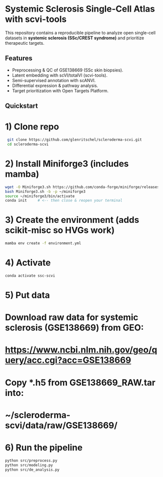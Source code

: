 # Systemic Sclerosis Single-Cell Atlas with scvi-tools

This repository contains a reproducible pipeline to analyze open single-cell datasets in **systemic sclerosis (SSc/CREST syndrome)** and prioritize therapeutic targets.

## Features
- Preprocessing & QC of GSE138669 (SSc skin biopsies).
- Latent embedding with scVI/totalVI (scvi-tools).
- Semi-supervised annotation with scANVI.
- Differential expression & pathway analysis.
- Target prioritization with Open Targets Platform.

## Quickstart
# 1) Clone repo
```bash
 git clone https://github.com/glenritschel/scleroderma-scvi.git
 cd scleroderma-scvi
```

# 2) Install Miniforge3 (includes mamba)
```bash
wget -O Miniforge3.sh https://github.com/conda-forge/miniforge/releases/latest/download/Miniforge3-Linux-x86_64.sh
bash Miniforge3.sh -b -p ~/miniforge3
source ~/miniforge3/bin/activate
conda init     # <-- then close & reopen your terminal
```

# 3) Create the environment (adds scikit-misc so HVGs work)
```bash
mamba env create -f environment.yml
```

# 4) Activate
```bash
conda activate ssc-scvi
```

# 5) Put data
# Download raw data for systemic sclerosis (GSE138669) from GEO:
#   https://www.ncbi.nlm.nih.gov/geo/query/acc.cgi?acc=GSE138669
# Copy *.h5 from GSE138669_RAW.tar into:
#   ~/scleroderma-scvi/data/raw/GSE138669/

# 6) Run the pipeline
```bash
python src/preprocess.py
python src/modeling.py
python src/de_analysis.py
```

